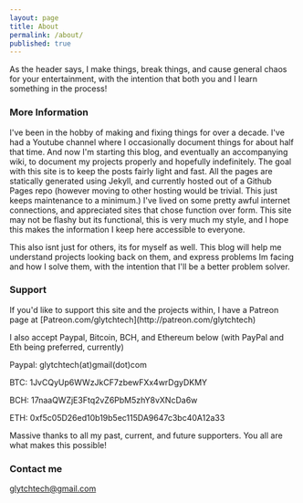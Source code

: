 ```yaml
---
layout: page
title: About
permalink: /about/
published: true
---
```


As the header says, I make things, break things, and cause general chaos for your entertainment, with the intention that both you and I learn something in the process! 

### More Information
<p>I've been in the hobby of making and fixing things for over a decade. I've had a Youtube channel where I occasionally document things for about half that time. And now I'm starting this blog, and eventually an accompanying wiki, to document my projects properly and hopefully indefinitely. The goal with this site is to keep the posts fairly light and fast. All the pages are statically generated using Jekyll, and currently hosted out of a Github Pages repo (however moving to other hosting would be trivial. This just keeps maintenance to a minimum.) 
I've lived on some pretty awful internet connections, and appreciated sites that chose function over form. This site may not be flashy but its functional, this is very much my style, and I hope this makes the information I keep here accessible to everyone. </p>
<p> This also isnt just for others, its for myself as well. This blog will help me understand projects looking back on them, and express problems Im facing and how I solve them, with the intention that I'll be a better problem solver. </p> 

### Support 
<p> If you'd like to support this site and the projects within, I have a Patreon page at [Patreon.com/glytchtech](http://patreon.com/glytchtech) </p>
<p> I also accept Paypal, Bitcoin, BCH, and Ethereum below (with PayPal and Eth being preferred, currently)</p>
<p> Paypal: glytchtech(at)gmail(dot)com </p>
<p> BTC: 1JvCQyUp6WWzJkCF7zbewFXx4wrDgyDKMY </p>
<p> BCH: 17naaQWZjE3Ftq2vZ6PbM5zhY8vXNcDa6w </p>
<p> ETH: 0xf5c05D26ed10b19b5ec115DA9647c3bc40A12a33 </p>
<p>Massive thanks to all my past, current, and future supporters. You all are what makes this possible!</p>

### Contact me


[glytchtech@gmail.com](mailto:glytchtech@gmail.com)

